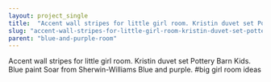 ```yaml
---
layout: project_single
title:  "Accent wall stripes for little girl room. Kristin duvet set Pottery Barn Kids. Blue paint Soar from Sherwin-Williams Blue and purple. #big girl room ideas"
slug: "accent-wall-stripes-for-little-girl-room-kristin-duvet-set-pottery-barn-kids-blue-paint"
parent: "blue-and-purple-room"
---
```

Accent wall stripes for little girl room. Kristin duvet set Pottery Barn Kids. Blue paint Soar from Sherwin-Williams Blue and purple. #big girl room ideas